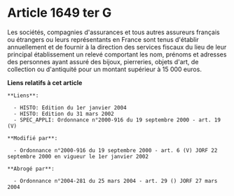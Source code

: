 # Article 1649 ter G

Les sociétés, compagnies d'assurances et tous autres assureurs français ou étrangers ou leurs représentants en France sont
tenus d'établir annuellement et de fournir à la direction des services fiscaux du lieu de leur principal établissement un
relevé comportant les nom, prénoms et adresses des personnes ayant assuré des bijoux, pierreries, objets d'art, de collection
ou d'antiquité pour un montant supérieur à 15 000 euros.

**Liens relatifs à cet article**

	**Liens**:

	  - HISTO: Edition du 1er janvier 2004
	  - HISTO: Edition du 31 mars 2002
	  - SPEC_APPLI: Ordonnance n°2000-916 du 19 septembre 2000 - art. 19 (V)

	**Modifié par**:

	  - Ordonnance n°2000-916 du 19 septembre 2000 - art. 6 (V) JORF 22 septembre 2000 en vigueur le 1er janvier 2002

	**Abrogé par**:

	  - Ordonnance n°2004-281 du 25 mars 2004 - art. 29 () JORF 27 mars 2004
